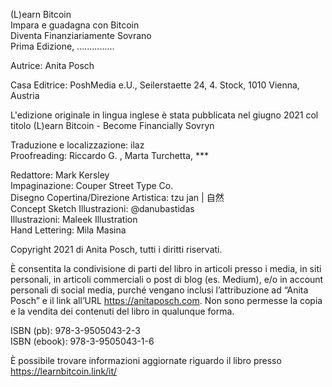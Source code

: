 (L)earn Bitcoin  
Impara e guadagna con Bitcoin  
Diventa Finanziariamente Sovrano  
Prima Edizione, ...............  
  
Autrice: Anita Posch  
  
Casa Editrice: PoshMedia e.U., Seilerstaette 24, 4. Stock, 1010 Vienna, Austria  
  
L'edizione originale in lingua inglese è stata pubblicata nel giugno 2021 col titolo (L)earn Bitcoin - Become Financially Sovryn  
  
Traduzione e localizzazione: ilaz  
Proofreading: Riccardo G. , Marta Turchetta, ***
  
Redattore: Mark Kersley  
Impaginazione: Couper Street Type Co.  
Disegno Copertina/Direzione Artistica: tzu jan | 自然  
Concept Sketch Illustrazioni: @danubastidas  
Illustrazioni: Maleek Illustration  
Hand Lettering: Mila Masina  
  
Copyright 2021 di Anita Posch, tutti i diritti riservati.  
  
È consentita la condivisione di parti del libro in articoli presso i media, in siti personali, in articoli commerciali o post di blog (es. Medium), e/o in account personali di social media, purché vengano inclusi l’attribuzione ad “Anita Posch” e il link all’URL https://anitaposch.com. Non sono permesse la copia e la vendita dei contenuti del libro in qualunque forma.  
  
ISBN (pb): 978-3-9505043-2-3  
ISBN (ebook): 978-3-9505043-1-6  
  
È possibile trovare informazioni aggiornate riguardo il libro presso https://learnbitcoin.link/it/  
